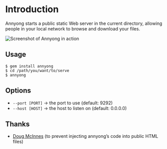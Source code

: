 # Introduction

Annyong starts a public static Web server in the current directory, allowing people in your local network to browse and download your files.

![Screenshot of Annyong in action](http://i.imgur.com/zRg9Y.png)

## Usage

    $ gem install annyong
    $ cd /path/you/want/to/serve
    $ annyong

## Options

* `--port [PORT]` → the port to use (default: 9292)
* `--host [HOST]` → the host to listen on (default: 0.0.0.0)

## Thanks

* [Doug McInnes](https://github.com/dmcinnes) (to prevent injecting annyong’s code into public HTML files)

